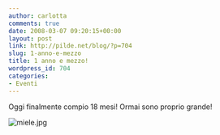 ```yaml
---
author: carlotta
comments: true
date: 2008-03-07 09:20:15+00:00
layout: post
link: http://pilde.net/blog/?p=704
slug: 1-anno-e-mezzo
title: 1 anno e mezzo!
wordpress_id: 704
categories:
- Eventi
---
```


Oggi finalmente compio 18 mesi! Ormai sono proprio grande! 

![miele.jpg](http://pilde.net/blog/wp-content/uploads/2008/03/miele.jpg)



